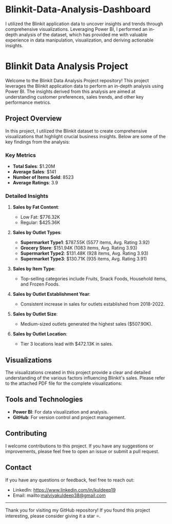 # Blinkit-Data-Analysis-Dashboard
I utilized the Blinkit application data to uncover insights and trends through comprehensive visualizations. Leveraging Power BI, I performed an in-depth analysis of the dataset, which has provided me with valuable experience in data manipulation, visualization, and deriving actionable insights.

# Blinkit Data Analysis Project

Welcome to the Blinkit Data Analysis Project repository! This project leverages the Blinkit application data to perform an in-depth analysis using Power BI. The insights derived from this analysis are aimed at understanding customer preferences, sales trends, and other key performance metrics.

## Project Overview

In this project, I utilized the Blinkit dataset to create comprehensive visualizations that highlight crucial business insights. Below are some of the key findings from the analysis:

### Key Metrics
- **Total Sales**: $1.20M
- **Average Sales**: $141
- **Number of Items Sold**: 8523
- **Average Ratings**: 3.9

### Detailed Insights

1. **Sales by Fat Content**:
   - Low Fat: $776.32K
   - Regular: $425.36K

2. **Sales by Outlet Types**:
   - **Supermarket Type1**: $787.55K (5577 items, Avg. Rating 3.92)
   - **Grocery Store**: $151.94K (1083 items, Avg. Rating 3.93)
   - **Supermarket Type2**: $131.48K (928 items, Avg. Rating 3.93)
   - **Supermarket Type3**: $130.71K (935 items, Avg. Rating 3.91)

3. **Sales by Item Type**:
   - Top-selling categories include Fruits, Snack Foods, Household items, and Frozen Foods.

4. **Sales by Outlet Establishment Year**:
   - Consistent increase in sales for outlets established from 2018-2022.

5. **Sales by Outlet Size**:
   - Medium-sized outlets generated the highest sales ($507.90K).

6. **Sales by Outlet Location**:
   - Tier 3 locations lead with $472.13K in sales.

## Visualizations

The visualizations created in this project provide a clear and detailed understanding of the various factors influencing Blinkit's sales. Please refer to the attached PDF file for the complete visualizations:


## Tools and Technologies

- **Power BI**: For data visualization and analysis.
- **GitHub**: For version control and project management.

## Contributing

I welcome contributions to this project. If you have any suggestions or improvements, please feel free to open an issue or submit a pull request.

## Contact

If you have any questions or feedback, feel free to reach out:

- LinkedIn: https://www.linkedin.com/in/kuldeep19
- Email: mailto:malviyakuldeep38@gmail.com

---

Thank you for visiting my GitHub repository! If you found this project interesting, please consider giving it a star ⭐.

